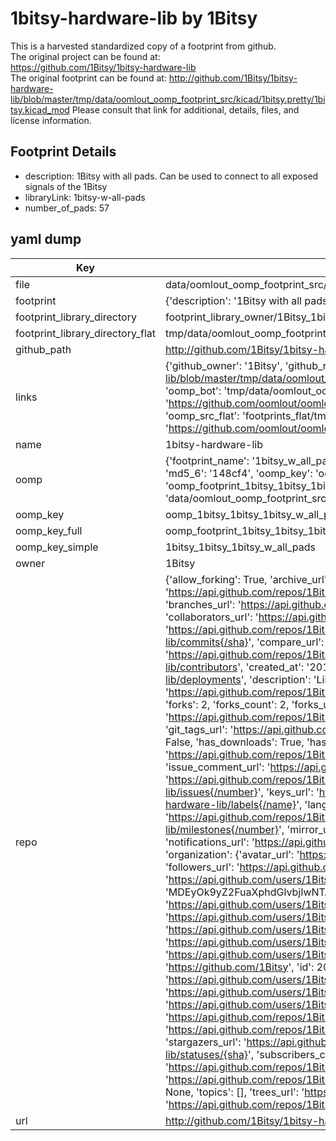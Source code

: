 # 1bitsy-hardware-lib by 1Bitsy  
This is a harvested standardized copy of a footprint from github.  
The original project can be found at:  
https://github.com/1Bitsy/1bitsy-hardware-lib  
The original footprint can be found at:
http://github.com/1Bitsy/1bitsy-hardware-lib/blob/master/tmp/data/oomlout_oomp_footprint_src/kicad/1bitsy.pretty/1bitsy.kicad_mod
Please consult that link for additional, details, files, and license information.  
## Footprint Details
* description: 1Bitsy with all pads. Can be used to connect to all exposed signals of the 1Bitsy  
* libraryLink: 1bitsy-w-all-pads  
* number_of_pads: 57  
## yaml dump  
| Key | Value |  
| --- | --- |  
| file | data/oomlout_oomp_footprint_src/1bitsy-hardware-lib/kicad/1bitsy.pretty/1bitsy-w-all-pads.kicad_mod |  
| footprint | {'description': '1Bitsy with all pads. Can be used to connect to all exposed signals of the 1Bitsy', 'libraryLink': '1bitsy-w-all-pads', 'number_of_pads': 57} |  
| footprint_library_directory | footprint_library_owner/1Bitsy_1bitsy-hardware-lib |  
| footprint_library_directory_flat | tmp/data/oomlout_oomp_footprint_src/footprints_flat/1bitsy_1bitsy_1bitsy_w_all_pads/working |  
| github_path | http://github.com/1Bitsy/1bitsy-hardware-lib/blob/master/tmp/data/oomlout_oomp_footprint_src/kicad/1bitsy.pretty/1bitsy-w-all-pads.kicad_mod |  
| links | {'github_owner': '1Bitsy', 'github_repo_name': '1bitsy-hardware-lib', 'github_src': 'http://github.com/1Bitsy/1bitsy-hardware-lib/blob/master/tmp/data/oomlout_oomp_footprint_src/kicad/1bitsy.pretty/1bitsy.kicad_mod', 'github_src_repo': 'https://github.com/1Bitsy/1bitsy-hardware-lib', 'oomp_bot': 'tmp/data/oomlout_oomp_footprint_src/footprints/1bitsy_1bitsy_1bitsy_w_all_pads/working', 'oomp_bot_github': 'https://github.com/oomlout/oomlout_oomp_footprint_bot/tree/main/tmp/data/oomlout_oomp_footprint_src/footprints/1bitsy_1bitsy_1bitsy_w_all_pads/working', 'oomp_src_flat': 'footprints_flat/tmp/data/oomlout_oomp_footprint_src/footprints_flat/1bitsy_1bitsy_1bitsy_w_all_pads/working', 'oomp_src_flat_github': 'https://github.com/oomlout/oomlout_oomp_footprint_src/tree/main/tmp/data/oomlout_oomp_footprint_src/footprints_flat/1bitsy_1bitsy_1bitsy_w_all_pads/working'} |  
| name | 1bitsy-hardware-lib |  
| oomp | {'footprint_name': '1bitsy_w_all_pads', 'library_name': '1bitsy', 'md5': '148cf4c432387f22ba866903fbecf7a9', 'md5_10': '148cf4c432', 'md5_5': '148cf', 'md5_6': '148cf4', 'oomp_key': 'oomp_1bitsy_1bitsy_1bitsy_w_all_pads', 'oomp_key_extra': 'oomp_footprint_1bitsy_1bitsy_1bitsy_w_all_pads', 'oomp_key_full': 'oomp_footprint_1bitsy_1bitsy_1bitsy_w_all_pads_148cf4', 'oomp_key_simple': '1bitsy_1bitsy_1bitsy_w_all_pads', 'original_filename': 'data/oomlout_oomp_footprint_src/1bitsy-hardware-lib/kicad/1bitsy.pretty/1bitsy-w-all-pads.kicad_mod', 'owner_name': '1bitsy'} |  
| oomp_key | oomp_1bitsy_1bitsy_1bitsy_w_all_pads |  
| oomp_key_full | oomp_footprint_1bitsy_1bitsy_1bitsy_w_all_pads |  
| oomp_key_simple | 1bitsy_1bitsy_1bitsy_w_all_pads |  
| owner | 1Bitsy |  
| repo | {'allow_forking': True, 'archive_url': 'https://api.github.com/repos/1Bitsy/1bitsy-hardware-lib/{archive_format}{/ref}', 'archived': False, 'assignees_url': 'https://api.github.com/repos/1Bitsy/1bitsy-hardware-lib/assignees{/user}', 'blobs_url': 'https://api.github.com/repos/1Bitsy/1bitsy-hardware-lib/git/blobs{/sha}', 'branches_url': 'https://api.github.com/repos/1Bitsy/1bitsy-hardware-lib/branches{/branch}', 'clone_url': 'https://github.com/1Bitsy/1bitsy-hardware-lib.git', 'collaborators_url': 'https://api.github.com/repos/1Bitsy/1bitsy-hardware-lib/collaborators{/collaborator}', 'comments_url': 'https://api.github.com/repos/1Bitsy/1bitsy-hardware-lib/comments{/number}', 'commits_url': 'https://api.github.com/repos/1Bitsy/1bitsy-hardware-lib/commits{/sha}', 'compare_url': 'https://api.github.com/repos/1Bitsy/1bitsy-hardware-lib/compare/{base}...{head}', 'contents_url': 'https://api.github.com/repos/1Bitsy/1bitsy-hardware-lib/contents/{+path}', 'contributors_url': 'https://api.github.com/repos/1Bitsy/1bitsy-hardware-lib/contributors', 'created_at': '2016-08-29T00:28:00Z', 'default_branch': 'master', 'deployments_url': 'https://api.github.com/repos/1Bitsy/1bitsy-hardware-lib/deployments', 'description': 'Libraries, templates and other resources for your next 1Bitsy based hardware project.', 'disabled': False, 'downloads_url': 'https://api.github.com/repos/1Bitsy/1bitsy-hardware-lib/downloads', 'events_url': 'https://api.github.com/repos/1Bitsy/1bitsy-hardware-lib/events', 'fork': False, 'forks': 2, 'forks_count': 2, 'forks_url': 'https://api.github.com/repos/1Bitsy/1bitsy-hardware-lib/forks', 'full_name': '1Bitsy/1bitsy-hardware-lib', 'git_commits_url': 'https://api.github.com/repos/1Bitsy/1bitsy-hardware-lib/git/commits{/sha}', 'git_refs_url': 'https://api.github.com/repos/1Bitsy/1bitsy-hardware-lib/git/refs{/sha}', 'git_tags_url': 'https://api.github.com/repos/1Bitsy/1bitsy-hardware-lib/git/tags{/sha}', 'git_url': 'git://github.com/1Bitsy/1bitsy-hardware-lib.git', 'has_discussions': False, 'has_downloads': True, 'has_issues': True, 'has_pages': False, 'has_projects': True, 'has_wiki': True, 'homepage': 'http://1bitsy.org', 'hooks_url': 'https://api.github.com/repos/1Bitsy/1bitsy-hardware-lib/hooks', 'html_url': 'https://github.com/1Bitsy/1bitsy-hardware-lib', 'id': 66798192, 'is_template': False, 'issue_comment_url': 'https://api.github.com/repos/1Bitsy/1bitsy-hardware-lib/issues/comments{/number}', 'issue_events_url': 'https://api.github.com/repos/1Bitsy/1bitsy-hardware-lib/issues/events{/number}', 'issues_url': 'https://api.github.com/repos/1Bitsy/1bitsy-hardware-lib/issues{/number}', 'keys_url': 'https://api.github.com/repos/1Bitsy/1bitsy-hardware-lib/keys{/key_id}', 'labels_url': 'https://api.github.com/repos/1Bitsy/1bitsy-hardware-lib/labels{/name}', 'language': None, 'languages_url': 'https://api.github.com/repos/1Bitsy/1bitsy-hardware-lib/languages', 'license': None, 'merges_url': 'https://api.github.com/repos/1Bitsy/1bitsy-hardware-lib/merges', 'milestones_url': 'https://api.github.com/repos/1Bitsy/1bitsy-hardware-lib/milestones{/number}', 'mirror_url': None, 'name': '1bitsy-hardware-lib', 'network_count': 2, 'node_id': 'MDEwOlJlcG9zaXRvcnk2Njc5ODE5Mg==', 'notifications_url': 'https://api.github.com/repos/1Bitsy/1bitsy-hardware-lib/notifications{?since,all,participating}', 'open_issues': 0, 'open_issues_count': 0, 'organization': {'avatar_url': 'https://avatars.githubusercontent.com/u/20505695?v=4', 'events_url': 'https://api.github.com/users/1Bitsy/events{/privacy}', 'followers_url': 'https://api.github.com/users/1Bitsy/followers', 'following_url': 'https://api.github.com/users/1Bitsy/following{/other_user}', 'gists_url': 'https://api.github.com/users/1Bitsy/gists{/gist_id}', 'gravatar_id': '', 'html_url': 'https://github.com/1Bitsy', 'id': 20505695, 'login': '1Bitsy', 'node_id': 'MDEyOk9yZ2FuaXphdGlvbjIwNTA1Njk1', 'organizations_url': 'https://api.github.com/users/1Bitsy/orgs', 'received_events_url': 'https://api.github.com/users/1Bitsy/received_events', 'repos_url': 'https://api.github.com/users/1Bitsy/repos', 'site_admin': False, 'starred_url': 'https://api.github.com/users/1Bitsy/starred{/owner}{/repo}', 'subscriptions_url': 'https://api.github.com/users/1Bitsy/subscriptions', 'type': 'Organization', 'url': 'https://api.github.com/users/1Bitsy'}, 'owner': {'avatar_url': 'https://avatars.githubusercontent.com/u/20505695?v=4', 'events_url': 'https://api.github.com/users/1Bitsy/events{/privacy}', 'followers_url': 'https://api.github.com/users/1Bitsy/followers', 'following_url': 'https://api.github.com/users/1Bitsy/following{/other_user}', 'gists_url': 'https://api.github.com/users/1Bitsy/gists{/gist_id}', 'gravatar_id': '', 'html_url': 'https://github.com/1Bitsy', 'id': 20505695, 'login': '1Bitsy', 'node_id': 'MDEyOk9yZ2FuaXphdGlvbjIwNTA1Njk1', 'organizations_url': 'https://api.github.com/users/1Bitsy/orgs', 'received_events_url': 'https://api.github.com/users/1Bitsy/received_events', 'repos_url': 'https://api.github.com/users/1Bitsy/repos', 'site_admin': False, 'starred_url': 'https://api.github.com/users/1Bitsy/starred{/owner}{/repo}', 'subscriptions_url': 'https://api.github.com/users/1Bitsy/subscriptions', 'type': 'Organization', 'url': 'https://api.github.com/users/1Bitsy'}, 'private': False, 'pulls_url': 'https://api.github.com/repos/1Bitsy/1bitsy-hardware-lib/pulls{/number}', 'pushed_at': '2017-06-25T08:46:43Z', 'releases_url': 'https://api.github.com/repos/1Bitsy/1bitsy-hardware-lib/releases{/id}', 'size': 12, 'ssh_url': 'git@github.com:1Bitsy/1bitsy-hardware-lib.git', 'stargazers_count': 6, 'stargazers_url': 'https://api.github.com/repos/1Bitsy/1bitsy-hardware-lib/stargazers', 'statuses_url': 'https://api.github.com/repos/1Bitsy/1bitsy-hardware-lib/statuses/{sha}', 'subscribers_count': 2, 'subscribers_url': 'https://api.github.com/repos/1Bitsy/1bitsy-hardware-lib/subscribers', 'subscription_url': 'https://api.github.com/repos/1Bitsy/1bitsy-hardware-lib/subscription', 'svn_url': 'https://github.com/1Bitsy/1bitsy-hardware-lib', 'tags_url': 'https://api.github.com/repos/1Bitsy/1bitsy-hardware-lib/tags', 'teams_url': 'https://api.github.com/repos/1Bitsy/1bitsy-hardware-lib/teams', 'temp_clone_token': None, 'topics': [], 'trees_url': 'https://api.github.com/repos/1Bitsy/1bitsy-hardware-lib/git/trees{/sha}', 'updated_at': '2023-09-08T17:14:11Z', 'url': 'https://api.github.com/repos/1Bitsy/1bitsy-hardware-lib', 'visibility': 'public', 'watchers': 6, 'watchers_count': 6, 'web_commit_signoff_required': False} |  
| url | http://github.com/1Bitsy/1bitsy-hardware-lib |  


